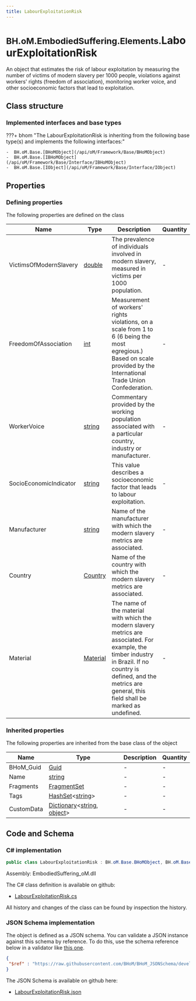 ```yaml
---
title: LabourExploitationRisk
---
```


# <small>BH.oM.EmbodiedSuffering.Elements.</small>**LabourExploitationRisk**

An object that estimates the risk of labour exploitation by measuring the number of victims of modern slavery per 1000 people, violations against workers' rights (freedom of association), monitoring worker voice, and other socioeconomic factors that lead to exploitation.

## Class structure

### Implemented interfaces and base types

???+ bhom "The LabourExploitationRisk is inheriting from the following base type(s) and implements the following interfaces:"

    -  BH.oM.Base.[BHoMObject](/api/oM/Framework/Base/BHoMObject)
    -  BH.oM.Base.[IBHoMObject](/api/oM/Framework/Base/Interface/IBHoMObject)
    -  BH.oM.Base.[IObject](/api/oM/Framework/Base/Interface/IObject)


## Properties



### Defining properties

The following properties are defined on the class

| Name             | Type             | Description      | Quantity         |
|------------------|------------------|------------------|------------------|
| VictimsOfModernSlavery | [double](https://learn.microsoft.com/en-us/dotnet/api/System.Double?view=netstandard-2.0) | The prevalence of individuals involved in modern slavery, measured in victims per 1000 population. | - |
| FreedomOfAssociation | [int](https://learn.microsoft.com/en-us/dotnet/api/System.Int32?view=netstandard-2.0) | Measurement of workers' rights violations, on a scale from 1 to 6 (6 being the most egregious.) Based on scale provided by the International Trade Union Confederation. | - |
| WorkerVoice | [string](https://learn.microsoft.com/en-us/dotnet/api/System.String?view=netstandard-2.0) | Commentary provided by the working population associated with a particular country, industry or manufacturer. | - |
| SocioEconomicIndicator | [string](https://learn.microsoft.com/en-us/dotnet/api/System.String?view=netstandard-2.0) | This value describes a socioeconomic factor that leads to labour exploitation. | - |
| Manufacturer | [string](https://learn.microsoft.com/en-us/dotnet/api/System.String?view=netstandard-2.0) | Name of the manufacturer with which the modern slavery metrics are associated. | - |
| Country | [Country](/api/oM/Analytical/EmbodiedSuffering/Elements/Enums/Country) | Name of the country with which the modern slavery metrics are associated. | - |
| Material | [Material](/api/oM/Analytical/EmbodiedSuffering/Elements/Enums/Material) | The name of the material with which the modern slavery metrics are associated. For example, the timber industry in Brazil. If no country is defined, and the metrics are general, this field shall be marked as undefined. | - |


### Inherited properties
The following properties are inherited from the base class of the object

| Name             | Type             | Description      | Quantity         |
|------------------|------------------|------------------|------------------|
| BHoM_Guid | [Guid](https://learn.microsoft.com/en-us/dotnet/api/System.Guid?view=netstandard-2.0) | - | - |
| Name | [string](https://learn.microsoft.com/en-us/dotnet/api/System.String?view=netstandard-2.0) | - | - |
| Fragments | [FragmentSet](/api/oM/Framework/Base/FragmentSet) | - | - |
| Tags | [HashSet](https://learn.microsoft.com/en-us/dotnet/api/System.Collections.Generic.HashSet-1?view=netstandard-2.0)&lt;[string](https://learn.microsoft.com/en-us/dotnet/api/System.String?view=netstandard-2.0)&gt; | - | - |
| CustomData | [Dictionary](https://learn.microsoft.com/en-us/dotnet/api/System.Collections.Generic.Dictionary-2?view=netstandard-2.0)&lt;[string](https://learn.microsoft.com/en-us/dotnet/api/System.String?view=netstandard-2.0), [object](https://learn.microsoft.com/en-us/dotnet/api/System.Object?view=netstandard-2.0)&gt; | - | - |


## Code and Schema

### C# implementation

``` C# title="C#"
public class LabourExploitationRisk : BH.oM.Base.BHoMObject, BH.oM.Base.IBHoMObject, BH.oM.Base.IObject
```

Assembly: EmbodiedSuffering_oM.dll

The C# class definition is available on github:

- [LabourExploitationRisk.cs](https://github.com/BHoM/EmbodiedSuffering_Toolkit/blob/develop/EmbodiedSuffering_oM/Elements\LabourExploitationRisk.cs)

All history and changes of the class can be found by inspection the history.
### JSON Schema implementation

The object is defined as a JSON schema. You can validate a JSON instance against this schema by reference. To do this, use the schema reference below in a validator like [this one](https://www.jsonschemavalidator.net/).

``` json title="JSON Schema"
{
 "$ref" : "https://raw.githubusercontent.com/BHoM/BHoM_JSONSchema/develop/EmbodiedSuffering_oM/Elements/LabourExploitationRisk.json"
}
```

The JSON Schema is available on github here:

- [LabourExploitationRisk.json](https://github.com/BHoM/BHoM_JSONSchema/blob/develop/EmbodiedSuffering_oM/Elements/LabourExploitationRisk.json)
